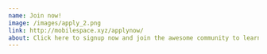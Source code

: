 ```yaml
---
name: Join now!
image: /images/apply_2.png
link: http://mobilespace.xyz/applynow/
about: Click here to signup now and join the awesome community to learn iOS development or to teach other the skils that you know.
---
```

